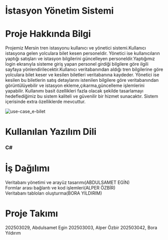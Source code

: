 # İstasyon Yönetim Sistemi
# Proje Hakkında Bilgi
Projemiz Mersin tren istasyonu kullanıcı ve yönetici sistemi.Kullanıcı istasyona gelen yolculara bilet kesen personeldir.
Yönetici ise kullanıcıların yaptığı satışları ve istasyon bilgilerini güncelleyen personeldir.Yaptığımız login ekranıyla sisteme giriş yapan personel
girdiği bilgilere göre ilgili sayfaya yönlendirilecektir.Kullanıcı veritabanından aldığı tren bilgilerine göre yolculara bilet keser ve kesilen biletleri veritabanına kaydeder.
Yönetici ise kesilen bu biletlerin satış detaylarını istenilen bilgilere göre veritabanından görüntülüyebilir ve istasyon ekleme,çıkarma,güncelleme işlemlerini yapabilir. Kullanımı
basit özellikleri fazla olacak şekilde tasarlamayı hedeflediğimiz bu sistem kaliteli ve güvenilir bir hizmet sunacaktır.
Sistem içerisinde extra özelliklerde mevcuttur.

![use-case_e-bilet](https://user-images.githubusercontent.com/101656901/235418798-4c1af7ec-15fc-4707-a906-35ee97cb9527.png)


# Kullanılan Yazılım Dili
### C# 

# İş Dağılımı
Veritabanı yönetimi ve arayüz tasarımı(ABDULSAMET EGİN) <br/>
Formlar arası bağlantı ve kod işlemleri(ALPER ÖZBİR) <br/>
Veritabanı tabloları oluşturma(BORA YILDIRIM)

# Proje Takımı
202503029, Abdulsamet Egin 
202503003, Alper Özbir
202503042, Bora Yıldırım





